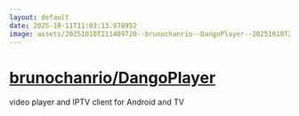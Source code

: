 ```yaml
---
layout: default
date: 2025-10-11T11:03:13.978952
image: assets/20251010T211409720--brunochanrio--DangoPlayer--20251010T211612193--cropped.png
---
```


# [brunochanrio/DangoPlayer](https://github.com/brunochanrio/DangoPlayer)

video player and IPTV client for Android and TV

